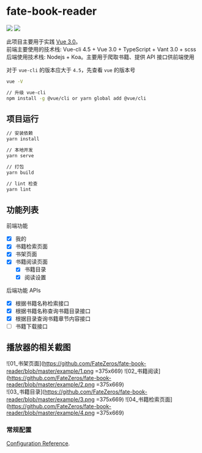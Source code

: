 # fate-book-reader

![](https://img.shields.io/badge/script-vue-brightgreen)
![](https://img.shields.io/badge/script-typescript-brightgreen)

此项目主要用于实践 [Vue 3.0](https://v3.cn.vuejs.org/guide/migration/introduction.html)。</br>
前端主要使用的技术栈: Vue-cli 4.5 + Vue 3.0 + TypeScript + Vant 3.0 + scss </br>
后端使用技术栈: Nodejs + Koa。主要用于爬取书籍、提供 API 接口供前端使用

对于 `vue-cli` 的版本应大于 `4.5`，先查看 `vue` 的版本号

```bash
vue -V

// 升级 vue-cli
npm install -g @vue/cli or yarn global add @vue/cli
```

## 项目运行

```bash
// 安装依赖
yarn install

// 本地开发
yarn serve

// 打包
yarn build

// lint 检查
yarn lint
```

## 功能列表

前端功能

- [x] 我的
- [x] 书籍检索页面
- [x] 书架页面
- [x] 书籍阅读页面
  - [x] 书籍目录
  - [x] 阅读设置

后端功能 APIs

- [x] 根据书籍名称检索接口
- [x] 根据书籍名称查询书籍目录接口
- [x] 根据目录查询书籍章节内容接口
- [ ] 书籍下载接口

## 播放器的相关截图

![01_书架页面](https://github.com/FateZeros/fate-book-reader/blob/master/example/1.png =375x669)
![02_书籍阅读](https://github.com/FateZeros/fate-book-reader/blob/master/example/2.png =375x669) </br>
![03_书籍目录](https://github.com/FateZeros/fate-book-reader/blob/master/example/3.png =375x669)
![04_书籍检索页面](https://github.com/FateZeros/fate-book-reader/blob/master/example/4.png =375x669) </br>

### 常规配置

[Configuration Reference](https://cli.vuejs.org/config/).
